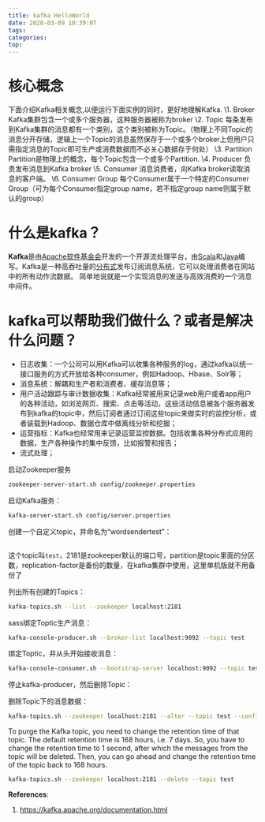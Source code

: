 ```yaml
---
title: kafka HelloWorld
date: 2020-03-09 10:39:07
tags:
categories:
top:
---
```


# 核心概念

下面介绍Kafka相关概念,以便运行下面实例的同时，更好地理解Kafka.
\1. Broker
Kafka集群包含一个或多个服务器，这种服务器被称为broker
\2. Topic
每条发布到Kafka集群的消息都有一个类别，这个类别被称为Topic。（物理上不同Topic的消息分开存储，逻辑上一个Topic的消息虽然保存于一个或多个broker上但用户只需指定消息的Topic即可生产或消费数据而不必关心数据存于何处）
\3. Partition
Partition是物理上的概念，每个Topic包含一个或多个Partition.
\4. Producer
负责发布消息到Kafka broker
\5. Consumer
消息消费者，向Kafka broker读取消息的客户端。
\6. Consumer Group
每个Consumer属于一个特定的Consumer Group（可为每个Consumer指定group name，若不指定group name则属于默认的group）

<!-- more -->

# 什么是kafka？

**Kafka**是由[Apache软件基金会](https://baike.baidu.com/item/Apache软件基金会)开发的一个开源流处理平台，由[Scala](https://baike.baidu.com/item/Scala)和[Java](https://baike.baidu.com/item/Java/85979)编写。Kafka是一种高吞吐量的[分布式](https://baike.baidu.com/item/分布式/19276232)发布订阅消息系统，它可以处理消费者在网站中的所有动作流数据。
简单地说就是一个实现消息的发送与高效消费的一个消息中间件。

# kafka可以帮助我们做什么？或者是解决什么问题？

- 日志收集：一个公司可以用Kafka可以收集各种服务的log，通过kafka以统一接口服务的方式开放给各种consumer，例如Hadoop、Hbase、Solr等；
- 消息系统：解耦和生产者和消费者、缓存消息等；
- 用户活动跟踪与审计数据收集：Kafka经常被用来记录web用户或者app用户的各种活动，如浏览网页、搜索、点击等活动，这些活动信息被各个服务器发布到kafka的topic中，然后订阅者通过订阅这些topic来做实时的监控分析，或者装载到Hadoop、数据仓库中做离线分析和挖掘；
- 运营指标：Kafka也经常用来记录运营监控数据。包括收集各种分布式应用的数据，生产各种操作的集中反馈，比如报警和报告；
- 流式处理；

启动Zookeeper服务

```sh
zookeeper-server-start.sh config/zookeeper.properties
```

启动Kafka服务：

```sh
kafka-server-start.sh config/server.properties
```

创建一个自定义topic，并命名为“wordsendertest”：

```sh

```

这个topic叫`test`，2181是zookeeper默认的端口号，partition是topic里面的分区数，replication-factor是备份的数量，在kafka集群中使用，这里单机版就不用备份了

列出所有创建的Topics：

```sh
kafka-topics.sh --list --zookeeper localhost:2181
```

sass绑定Toptic生产消息：

```sh
kafka-console-producer.sh --broker-list localhost:9092 --topic test
```

绑定Toptic，并从头开始接收消息：

```sh
kafka-console-consumer.sh --bootstrap-server localhost:9092 --topic test --from-beginning
```

停止kafka-producer，然后删除Topic：

删除Topic下的消息数据：

```sh
kafka-topics.sh --zookeeper localhost:2181 --alter --topic test --config retention.ms=1000
```

To purge the Kafka topic, you need to change the retention time of that topic. The default retention time is 168 hours, i.e. 7 days. So, you have to change the retention time to 1 second, after which the messages from the topic will be deleted. Then, you can go ahead and change the retention time of the topic back to 168 hours.



```sh
kafka-topics.sh --zookeeper localhost:2181 --delete --topic test
```



**References**:

1. https://kafka.apache.org/documentation.html
